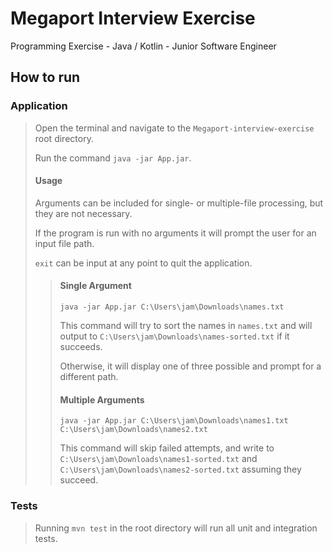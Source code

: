 # Megaport Interview Exercise
Programming Exercise - Java / Kotlin - Junior
Software Engineer

## How to run

### Application

> Open the terminal and navigate to the `Megaport-interview-exercise` root directory.
>
> Run the command `java -jar App.jar`.
>
> #### Usage
> 
> Arguments can be included for single- or multiple-file processing, but they are not necessary.
> 
> If the program is run with no arguments it will prompt the user for an input file path.
> 
> `exit` can be input at any point to quit the application.
>
>> #### Single Argument
>>
>> `java -jar App.jar C:\Users\jam\Downloads\names.txt`
>>
>> This command will try to sort the names in `names.txt` and will output to `C:\Users\jam\Downloads\names-sorted.txt` if it succeeds.
>> 
>> Otherwise, it will display one of three possible and prompt for a different path.
>>
>> #### Multiple Arguments
>>
>> `java -jar App.jar C:\Users\jam\Downloads\names1.txt C:\Users\jam\Downloads\names2.txt`
>>
>> This command will skip failed attempts, and write to `C:\Users\jam\Downloads\names1-sorted.txt` and `C:\Users\jam\Downloads\names2-sorted.txt` assuming they succeed.


### Tests

> Running `mvn test` in the root directory will run all unit and integration tests.
